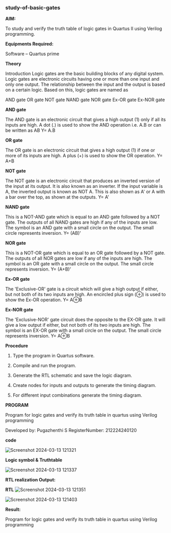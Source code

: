 ### study-of-basic-gates

**AIM:** 

To study and verify the truth table of logic gates in Quartus II using Verilog programming.

**Equipments Required:**

Software – Quartus prime 

**Theory**

Introduction Logic gates are the basic building blocks of any digital system. Logic gates are electronic circuits having one or more than one input and only one output. The relationship between the input and the output is based on a certain logic. Based on this, logic gates are named as

AND gate OR gate NOT gate NAND gate NOR gate Ex-OR gate Ex-NOR gate

**AND gate**

The AND gate is an electronic circuit that gives a high output (1) only if all its inputs are high. A dot (.) is used to show the AND operation i.e. A.B or can be written as AB
Y= A.B

**OR gate** 

The OR gate is an electronic circuit that gives a high output (1) if one or more of its inputs are high. A plus (+) is used to show the OR operation.
Y= A+B

**NOT gate**

The NOT gate is an electronic circuit that produces an inverted version of the input at its output. It is also known as an inverter. If the input variable is A, the inverted output is known as NOT A. This is also shown as A' or A with a bar over the top, as shown at the outputs.
Y= A'

**NAND gate**

This is a NOT-AND gate which is equal to an AND gate followed by a NOT gate. The outputs of all NAND gates are high if any of the inputs are low. The symbol is an AND gate with a small circle on the output. The small circle represents inversion.
Y= (AB)’

**NOR gate**

This is a NOT-OR gate which is equal to an OR gate followed by a NOT gate. The outputs of all NOR gates are low if any of the inputs are high. The symbol is an OR gate with a small circle on the output. The small circle represents inversion.
Y= (A+B)’

**Ex-OR gate**

The 'Exclusive-OR' gate is a circuit which will give a high output if either, but not both of its two inputs are high. An encircled plus sign (⊕) is used to show the Ex-OR operation.
Y= A⊕B

**Ex-NOR gate**

The 'Exclusive-NOR' gate circuit does the opposite to the EX-OR gate. It will give a low output if either, but not both of its two inputs are high. The symbol is an EX-OR gate with a small circle on the output. The small circle represents inversion.
Y= A⊕B

**Procedure** 

1.	Type the program in Quartus software.

2.	Compile and run the program.

3.	Generate the RTL schematic and save the logic diagram.

4.	Create nodes for inputs and outputs to generate the timing diagram.

5.	For different input combinations generate the timing diagram.


**PROGRAM**

Program for logic gates and verify its truth table in quartus using Verilog programming

 Developed by: Pugazhenthi S
 RegisterNumber: 212224240120

 **code**
 
![Screenshot 2024-03-13 121321](https://github.com/RahulKrishna05/study-of-basic-gates/assets/162027231/c1dd4a1a-724e-4061-994e-bd1a43618fe9)


**Logic symbol & Truthtable**

![Screenshot 2024-03-13 121337](https://github.com/RahulKrishna05/study-of-basic-gates/assets/162027231/47a764bc-fb9f-4915-9bf6-fb3f2ed4b857)

**RTL realization Output:** 

**RTL**
![Screenshot 2024-03-13 121351](https://github.com/RahulKrishna05/study-of-basic-gates/assets/162027231/07b44915-f120-4ca2-89ab-d7d0bb7d133e)


![Screenshot 2024-03-13 121403](https://github.com/RahulKrishna05/study-of-basic-gates/assets/162027231/71ff82d1-3582-463b-9013-9d755420a8e6)

**Result:**

Program for logic gates and verify its truth table in quartus using Verilog programming

